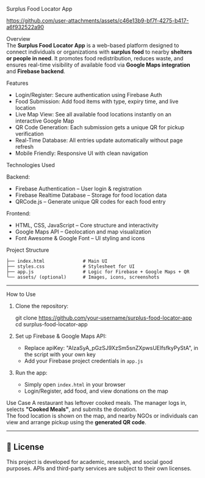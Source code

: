 Surplus Food Locator App





https://github.com/user-attachments/assets/c46e13b9-bf7f-4275-b417-a6f932522a90



Overview  
The **Surplus Food Locator App** is a web-based platform designed to connect individuals or organizations with **surplus food** to nearby **shelters or people in need**. It promotes food redistribution, reduces waste, and ensures real-time visibility of available food via **Google Maps integration** and **Firebase backend**.



Features

- Login/Register: Secure authentication using Firebase Auth  
- Food Submission: Add food items with type, expiry time, and live location  
- Live Map View: See all available food locations instantly on an interactive Google Map  
- QR Code Generation: Each submission gets a unique QR for pickup verification  
- Real-Time Database: All entries update automatically without page refresh  
- Mobile Friendly: Responsive UI with clean navigation  



Technologies Used

Backend:
- Firebase Authentication – User login & registration  
- Firebase Realtime Database – Storage for food location data  
- QRCode.js – Generate unique QR codes for each food entry  

Frontend:
- HTML, CSS, JavaScript – Core structure and interactivity  
- Google Maps API – Geolocation and map visualization  
- Font Awesome & Google Font – UI styling and icons  


Project Structure

```
├── index.html              # Main UI
├── styles.css              # Stylesheet for UI
├── app.js                  # Logic for Firebase + Google Maps + QR
└── assets/ (optional)      # Images, icons, screenshots
```

---

How to Use

1. Clone the repository:
   
   git clone https://github.com/your-username/surplus-food-locator-app
   cd surplus-food-locator-app
   
2. Set up Firebase & Google Maps API:
   - Replace apiKey: "AIzaSyA_pGzSJ9XzSm5snZXpwsUElfsfkyPyStA", in the script with your own key
   - Add your Firebase project credentials in `app.js`

3. Run the app:
   - Simply open `index.html` in your browser
   - Login/Register, add food, and view donations on the map


Use Case
A restaurant has leftover cooked meals. The manager logs in, selects **"Cooked Meals"**, and submits the donation.  
The food location is shown on the map, and nearby NGOs or individuals can view and arrange pickup using the **generated QR code**.

---

## 🧪 License

This project is developed for academic, research, and social good purposes. APIs and third-party services are subject to their own licenses.
